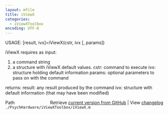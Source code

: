 ```yaml
---
layout: mfile
title: iViewX
categories:
  - iViewXToolbox
encoding: UTF-8
---
```


USAGE: \[result, ivx\]=iViewX\(cstr, ivx \[, params\]\)

iViewX requires as input:
1. a command string
2. a structure with iViewX default values.
cstr:  command to execute
ivx: structure holding default information
params: optional parameters to pass on with the command

returns:
result: any result produced by the command
ivx: structure with default information \(that may have been modified\)


<div class="code_header" style="text-align:right;">
  <span style="float:left;">Path&nbsp;&nbsp;</span> <span class="counter">Retrieve <a href=
  "https://raw.github.com/Psychtoolbox-3/Psychtoolbox-3/beta/./PsychHardware/iViewXToolbox/iViewX.m">current version from GitHub</a> | View <a href=
  "https://github.com/Psychtoolbox-3/Psychtoolbox-3/commits/beta/./PsychHardware/iViewXToolbox/iViewX.m">changelog</a></span>
</div>
<div class="code">
  <code>./PsychHardware/iViewXToolbox/iViewX.m</code>
</div>
